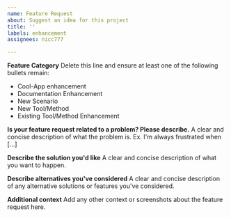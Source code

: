 ```yaml
---
name: Feature Request
about: Suggest an idea for this project
title: ''
labels: enhancement
assignees: nicc777

---
```


**Feature Category**
Delete this line and ensure at least one of the following bullets remain:
* Cool-App enhancement
* Documentation Enhancement
* New Scenario
* New Tool/Method
* Existing Tool/Method Enhancement

**Is your feature request related to a problem? Please describe.**
A clear and concise description of what the problem is. Ex. I'm always frustrated when [...]

**Describe the solution you'd like**
A clear and concise description of what you want to happen.

**Describe alternatives you've considered**
A clear and concise description of any alternative solutions or features you've considered.

**Additional context**
Add any other context or screenshots about the feature request here.
